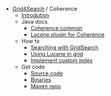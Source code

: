   * [Grid4Search](GridSearch4Coherence.md) / Coherence
    * [Introdution](GridSearch4Coherence.md)
    * Java docs
      * [Coherence common](http://gridkit.googlecode.com/svn/jdocs/grid-search/coherence-common/latest/index.html)
      * [Lucene plugin for Coherence](http://gridkit.googlecode.com/svn/jdocs/grid-search/coherence-lucene/latest/index.html)
    * How to
      * [Searching with GridSearch](HowToSearchDataGrid.md)
      * [Using Lucene in grid](HowToUsingLuceneInGrid.md)
      * [Implement custom index](HowToCustomSearchIndex.md)
    * Get code
      * [Source code](GridSearch4Coherence#Source.md)
      * [Binaries](GridSearch4Coherence#Binaries.md)
      * [Maven repo](GridSearch4Coherence#Maven.md)